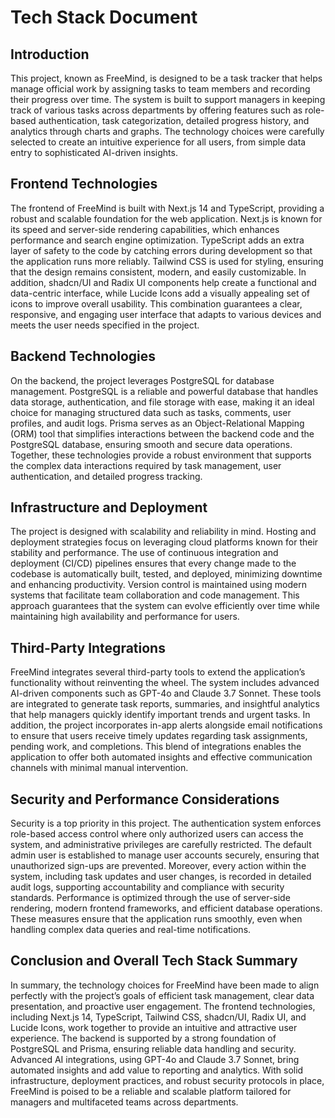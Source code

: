 # Tech Stack Document

## Introduction

This project, known as FreeMind, is designed to be a task tracker that helps manage official work by assigning tasks to team members and recording their progress over time. The system is built to support managers in keeping track of various tasks across departments by offering features such as role-based authentication, task categorization, detailed progress history, and analytics through charts and graphs. The technology choices were carefully selected to create an intuitive experience for all users, from simple data entry to sophisticated AI-driven insights.

## Frontend Technologies

The frontend of FreeMind is built with Next.js 14 and TypeScript, providing a robust and scalable foundation for the web application. Next.js is known for its speed and server-side rendering capabilities, which enhances performance and search engine optimization. TypeScript adds an extra layer of safety to the code by catching errors during development so that the application runs more reliably. Tailwind CSS is used for styling, ensuring that the design remains consistent, modern, and easily customizable. In addition, shadcn/UI and Radix UI components help create a functional and data-centric interface, while Lucide Icons add a visually appealing set of icons to improve overall usability. This combination guarantees a clear, responsive, and engaging user interface that adapts to various devices and meets the user needs specified in the project.

## Backend Technologies

On the backend, the project leverages PostgreSQL for database management. PostgreSQL is a reliable and powerful database that handles data storage, authentication, and file storage with ease, making it an ideal choice for managing structured data such as tasks, comments, user profiles, and audit logs. Prisma serves as an Object-Relational Mapping (ORM) tool that simplifies interactions between the backend code and the PostgreSQL database, ensuring smooth and secure data operations. Together, these technologies provide a robust environment that supports the complex data interactions required by task management, user authentication, and detailed progress tracking.

## Infrastructure and Deployment

The project is designed with scalability and reliability in mind. Hosting and deployment strategies focus on leveraging cloud platforms known for their stability and performance. The use of continuous integration and deployment (CI/CD) pipelines ensures that every change made to the codebase is automatically built, tested, and deployed, minimizing downtime and enhancing productivity. Version control is maintained using modern systems that facilitate team collaboration and code management. This approach guarantees that the system can evolve efficiently over time while maintaining high availability and performance for users.

## Third-Party Integrations

FreeMind integrates several third-party tools to extend the application’s functionality without reinventing the wheel. The system includes advanced AI-driven components such as GPT-4o and Claude 3.7 Sonnet. These tools are integrated to generate task reports, summaries, and insightful analytics that help managers quickly identify important trends and urgent tasks. In addition, the project incorporates in-app alerts alongside email notifications to ensure that users receive timely updates regarding task assignments, pending work, and completions. This blend of integrations enables the application to offer both automated insights and effective communication channels with minimal manual intervention.

## Security and Performance Considerations

Security is a top priority in this project. The authentication system enforces role-based access control where only authorized users can access the system, and administrative privileges are carefully restricted. The default admin user is established to manage user accounts securely, ensuring that unauthorized sign-ups are prevented. Moreover, every action within the system, including task updates and user changes, is recorded in detailed audit logs, supporting accountability and compliance with security standards. Performance is optimized through the use of server-side rendering, modern frontend frameworks, and efficient database operations. These measures ensure that the application runs smoothly, even when handling complex data queries and real-time notifications.

## Conclusion and Overall Tech Stack Summary

In summary, the technology choices for FreeMind have been made to align perfectly with the project’s goals of efficient task management, clear data presentation, and proactive user engagement. The frontend technologies, including Next.js 14, TypeScript, Tailwind CSS, shadcn/UI, Radix UI, and Lucide Icons, work together to provide an intuitive and attractive user experience. The backend is supported by a strong foundation of PostgreSQL and Prisma, ensuring reliable data handling and security. Advanced AI integrations, using GPT-4o and Claude 3.7 Sonnet, bring automated insights and add value to reporting and analytics. With solid infrastructure, deployment practices, and robust security protocols in place, FreeMind is poised to be a reliable and scalable platform tailored for managers and multifaceted teams across departments.
